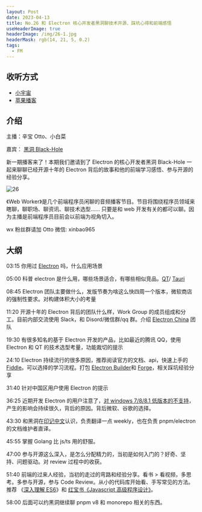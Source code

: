 ```yaml
---
layout: Post
date: 2023-04-13
title: No.26 和 Electron 核心开发者黑洞聊技术开源、踩坑心得和前端感悟
useHeaderImage: true
headerImage: /img/26-1.jpg
headerMask: rgb(14, 21, 5, 0.2)
tags:
  - FM
---
```


## 收听方式

- [小宇宙](https://www.xiaoyuzhoufm.com/episode/6436bcf99361a4e7c35f23ca)
- [苹果播客](https://podcasts.apple.com/cn/podcast/web-worker-%E5%89%8D%E7%AB%AF%E7%A8%8B%E5%BA%8F%E5%91%98%E7%9A%84%E9%97%B2%E8%81%8A/id1586927144?i=1000608711956)

## 介绍

主播：辛宝 Otto、小白菜

嘉宾： [黑洞 Black-Hole](https://github.com/BlackHole1)

新一期播客来了！本期我们邀请到了 Electron 的核心开发者黑洞 Black-Hole 一起来聊聊已经开源十年的 Electron 背后的故事和他的前端学习感悟、参与开源的经验分享。

![26](/img/26-1.jpg)

《Web Worker》是几个前端程序员闲聊的音频播客节目。节目将围绕程序员领域来瞎聊，聊职场、聊资讯、聊技术选型...... 只要是和 web 开发有关的都可以聊。因为主播是前端程序员目前会以前端为视角切入。

wx 粉丝群请加 Otto 微信: xinbao965

## 大纲

03:15 你用过 [Electron](https://github.com/electron/electron) 吗，什么应用场景

05:00 科普 electron 是什么用，哪些场景适合，有哪些相似竞品。[QT](https://www.qt.io/)/ [Tauri](https://github.com/tauri-apps/tauri)

08:45 Electron 团队主要做什么，发版节奏为啥这么快四周一个版本，微软商店的强制性要求。对构建体积大小的考量

11:20 开源十年的 Electron 背后的团队什么样，Work Group 的成员组成和分工。目前内部交流使用 Slack，和 Disord/微信群/qq 群。介绍 [Electron China](https://github.com/electronjs-cn) 团队

19:30 有很多知名的基于 Electron 开发的产品，比如最近的腾讯 QQ，使用 Electron 和 QT 的技术选型考量，功能裁切的提示

24:10 Electron 持续流行的很多原因，推荐阅读官方的文档、api，快速上手的 [Fiddle](https://github.com/electron/fiddle)。可以选择的学习流程。打包 [Electron Builder](https://github.com/electron-userland/electron-builder)和 [Forge](https://github.com/electron/forge)，相关踩坑经验分享

31:40 针对中国区用户使用 Electron 的提示

36:25 近期开发 Electron 的用户注意了，[对 windows 7/8/8.1 低版本的不支持](https://www.electronjs.org/blog/windows-7-to-8-1-deprecation-notice#:~:text=In%20line%20with%20Chromium%27s%20deprecation,extended%20on%20January%2010th%2C%202023.)，产生的影响会持续很久，背后的原因。背后微软、谷歌的选择。

43:30 和黑洞在[印记中文](https://github.com/docschina)认识，负责翻译一点 weekly，也在负责 pnpm/electron 的文档维护者直译。

45:55 掌握 Golang 比 js/ts 用的舒服。

47:00 参与开源这么深入，是怎么分配精力的，当初是如何入门的？好奇、坚持、问题驱动。对 review 过程中的收获。

51:40 前端的过来人经验，当初的走过的弯路和经验分享。看书 > 看视频，多思考。多参与开源，参与 Code Review。从小的代码库开始看、手写常见的方法。推荐 《[深入理解 ES6](https://book.douban.com/subject/27072230/)》和 [红宝书《Javascript 高级程序设计》](https://book.douban.com/subject/35175321/)。

58:00 后面可以约黑洞继续聊 pnpm v8 和 monorepo 相关的东西。
